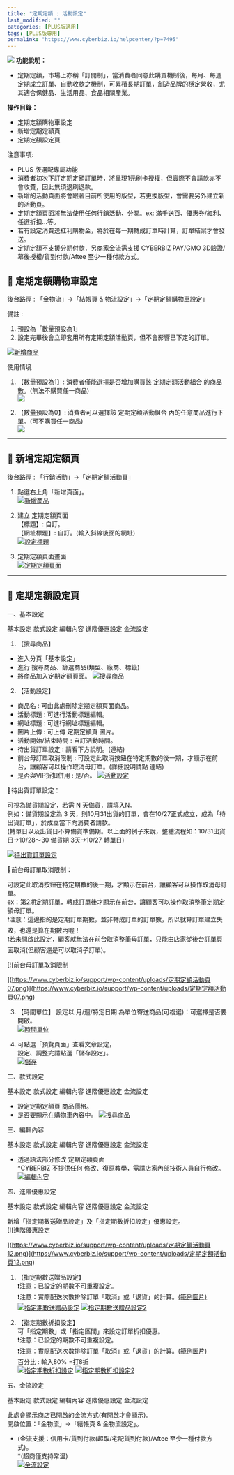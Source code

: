 ```yaml
---
title: "定期定額 : 活動設定"
last_modified: ""
categories: [PLUS版適用]
tags: [PLUS版專用]
permalink: "https://www.cyberbiz.io/helpcenter/?p=7495"
---
```


![](https://www.cyberbiz.io/helpcenter/wp-content/uploads/PLUS版3.png)
**功能說明：**  

* 定期定額，市場上亦稱「訂閱制」，當消費者同意此購買機制後，每月、每週定期成立訂單、自動收款之機制，可累積長期訂單，創造品牌的穩定營收，尤其適合保健品、生活用品、食品相關產業。 

**操作目錄：**

* 定期定額購物車設定
* 新增定期定額頁
* 定期定額設定頁

注意事項:  

* PLUS 版選配專屬功能
* 消費者初次下訂定期定額訂單時，將呈現1元刷卡授權，但實際不會請款亦不會收費，因此無須退刷退款。
* 新增的活動頁面將會跟著目前所使用的版型，若更換版型，會需要另外建立新的活動頁。
* 定期定額頁面將無法使用任何行銷活動、分潤。ex: 滿千送百、優惠券/紅利、任選折扣…等。 
* 若有設定消費送紅利購物金，將於在每一期轉成訂單時計算，訂單結案才會發送。
* 定期定額不支援分期付款，另商家金流需支援 CYBERBIZ PAY/GMO 3D驗證/幕後授權/貨到付款/Aftee 至少一種付款方式。



## 📌 定期定額購物車設定


後台路徑 : 「金物流」→「結帳頁 & 物流設定」→「定期定額購物車設定」  


備註 :

1. 預設為「數量預設為1」
2. 設定完畢後會立即套用所有定期定額活動頁，但不會影響已下定的訂單。

[![新增商品](https://www.cyberbiz.io/support/wp-content/uploads/定期定額活動頁19.png)](https://www.cyberbiz.io/support/wp-content/uploads/定期定額活動頁19.png)  

使用情境

1. 【數量預設為1】: 消費者僅能選擇是否增加購買該 定期定額活動組合 的商品數。(無法不購買任一商品)  
[![](https://www.cyberbiz.io/support/wp-content/uploads/定期定額活動頁20.png)](https://www.cyberbiz.io/support/wp-content/uploads/定期定額活動頁20.png)



2. 【數量預設為0】: 消費者可以選擇該 定期定額活動組合 內的任意商品進行下單。(可不購買任一商品)  
[![](https://www.cyberbiz.io/support/wp-content/uploads/定期定額活動頁21.png)](https://www.cyberbiz.io/support/wp-content/uploads/定期定額活動頁21.png)



* * *



## 📌 新增定期定額頁


後台路徑 : 「行銷活動」→「定期定額活動頁」  


1. 點選右上角「新增頁面」。  
[![新增商品](https://www.cyberbiz.io/support/wp-content/uploads/定期定額活動頁01.png)](https://www.cyberbiz.io/support/wp-content/uploads/定期定額活動頁01.png)



2. 建立 定期定額頁面  
【標題】: 自訂。  
【網址標題】: 自訂。(輸入斜線後面的網址)  
[![設定標題](https://www.cyberbiz.io/support/wp-content/uploads/定期定額活動頁02.png)](https://www.cyberbiz.io/support/wp-content/uploads/定期定額活動頁02.png)



3. 定期定額頁面畫面  
[![定期定額頁面](https://www.cyberbiz.io/support/wp-content/uploads/定期定額活動頁03.png)](https://www.cyberbiz.io/support/wp-content/uploads/定期定額活動頁03.png)



* * *



## 📌 定期定額設定頁



一、基本設定

基本設定 款式設定 編輯內容 進階優惠設定 金流設定



1. 【搜尋商品】 
* 進入分頁「基本設定」
* 進行 搜尋商品、篩選商品(類型、廠商、標籤)
* 將商品加入定期定額頁面。
[![搜尋商品](https://www.cyberbiz.io/support/wp-content/uploads/定期定額活動頁04.png)](https://www.cyberbiz.io/support/wp-content/uploads/定期定額活動頁04.png)



2. 【活動設定】 
* 商品名 : 可由此處刪除定期定額頁面商品。
* 活動標題 : 可進行活動標題編輯。
* 網址標題 : 可進行網址標題編輯。
* 圖片上傳 : 可上傳 定期定額頁 圖片。
* 活動開始/結束時間 : 自訂活動時間。
* 待出貨訂單設定 : 請看下方說明。(連結)
* 前台母訂單取消限制 : 可設定此取消按鈕在特定期數的後一期，才顯示在前台，讓顧客可以操作取消母訂單。(詳細說明請點 連結)
* 是否與VIP折扣併用 : 是/否。
[![活動設定](https://www.cyberbiz.io/support/wp-content/uploads/定期定額活動頁05.png)](https://www.cyberbiz.io/support/wp-content/uploads/定期定額活動頁05.png)


📍待出貨訂單設定：  


可視為備貨期設定，若需 N 天備貨，請填入N。  
例如：備貨期設定為 3 天，則10月31出貨的訂單，會在10/27正式成立，成為「待出貨訂單」，於成立當下向消費者請款。  
(轉單日以及出貨日不算備貨準備期。以上面的例子來說，整體流程如：10/31出貨日→10/28～30 備貨期 3天→10/27 轉單日)


[![待出貨訂單設定](https://www.cyberbiz.io/support/wp-content/uploads/定期定額活動頁06.png)](https://www.cyberbiz.io/support/wp-content/uploads/定期定額活動頁06.png)  


📍前台母訂單取消限制：  


可設定此取消按鈕在特定期數的後一期，才顯示在前台，讓顧客可以操作取消母訂單。  
ex：第2期定期訂單，轉成訂單後才顯示在前台，讓顧客可以操作取消整筆定期定額母訂單。  
❗注意：這邊指的是定期訂單期數，並非轉成訂單的訂單數，所以就算訂單建立失敗，也還是算在期數內喔！  
❗若未開啟此設定，顧客就無法在前台取消整筆母訂單，只能由店家從後台訂單頁面取消(但顧客還是可以取消子訂單)。


[![前台母訂單取消限制

](https://www.cyberbiz.io/support/wp-content/uploads/定期定額活動頁07.png)](https://www.cyberbiz.io/support/wp-content/uploads/定期定額活動頁07.png)  


3. 【時間單位】 設定以 月/週/特定日期 為單位寄送商品(可複選)：可選擇是否要開啟。  
[![時間單位](https://www.cyberbiz.io/support/wp-content/uploads/定期定額活動頁08.png)](https://www.cyberbiz.io/support/wp-content/uploads/定期定額活動頁08.png)



4. 可點選「預覽頁面」查看文章設定，   
設定、調整完請點選「儲存設定」。  
[![儲存](https://www.cyberbiz.io/support/wp-content/uploads/定期定額活動頁09.png)](https://www.cyberbiz.io/support/wp-content/uploads/定期定額活動頁09.png)




二、款式設定

基本設定 款式設定 編輯內容 進階優惠設定 金流設定



* 設定定期定額頁 商品價格。
* 是否要顯示在購物車內容中。
[![搜尋商品](https://www.cyberbiz.io/support/wp-content/uploads/定期定額活動頁10.png)](https://www.cyberbiz.io/support/wp-content/uploads/定期定額活動頁10.png)  


三、編輯內容

基本設定 款式設定 編輯內容 進階優惠設定 金流設定



* 透過語法部分修改 定期定額頁面  
*CYBERBIZ 不提供任何 修改、復原教學，需請店家內部技術人員自行修改。 
[![編輯內容](https://www.cyberbiz.io/support/wp-content/uploads/定期定額活動頁11.png)](https://www.cyberbiz.io/support/wp-content/uploads/定期定額活動頁11.png)  


四、進階優惠設定

基本設定 款式設定 編輯內容 進階優惠設定 金流設定


新增「指定期數送贈品設定」及「指定期數折扣設定」優惠設定。  
[![進階優惠設定

](https://www.cyberbiz.io/support/wp-content/uploads/定期定額活動頁12.png)](https://www.cyberbiz.io/support/wp-content/uploads/定期定額活動頁12.png)  


1. 【指定期數送贈品設定】  
❗注意：已設定的期數不可重複設定。  
❗注意：實際配送次數排除訂單「取消」或「退貨」的計算。[(範例圖片)](https://www.cyberbiz.io/support/wp-content/uploads/定期定額活動頁18.png)  
[![指定期數送贈品設定](https://www.cyberbiz.io/support/wp-content/uploads/定期定額活動頁13.png)](https://www.cyberbiz.io/support/wp-content/uploads/定期定額活動頁13.png)
[![指定期數送贈品設定2](https://www.cyberbiz.io/support/wp-content/uploads/定期定額活動頁14.png)](https://www.cyberbiz.io/support/wp-content/uploads/定期定額活動頁14.png)



2. 【指定期數折扣設定】  
可「指定期數」或「指定區間」來設定訂單折扣優惠。  
❗注意：已設定的期數不可重複設定。  
❗注意：實際配送次數排除訂單「取消」或「退貨」的計算。[(範例圖片)](https://www.cyberbiz.io/support/wp-content/uploads/定期定額活動頁18.png)  
百分比 : 輸入80% =打8折  
[![指定期數折扣設定](https://www.cyberbiz.io/support/wp-content/uploads/定期定額活動頁15.png)](https://www.cyberbiz.io/support/wp-content/uploads/定期定額活動頁15.png)
[![指定期數折扣設定2](https://www.cyberbiz.io/support/wp-content/uploads/定期定額活動頁16.png)](https://www.cyberbiz.io/support/wp-content/uploads/定期定額活動頁16.png)



五、金流設定

基本設定 款式設定 編輯內容 進階優惠設定 金流設定


此處會顯示商店已開啟的金流方式(有開啟才會顯示)。  
開啟位置：「金物流」→「結帳頁 & 金物流設定」。  
* (金流支援：信用卡/貨到付款(超取/宅配貨到付款)/Aftee 至少一種付款方式)。  
*(超商僅支持常溫)  
[![金流設定](https://www.cyberbiz.io/support/wp-content/uploads/定期定額金流設定-1024x528.jpg)](https://www.cyberbiz.io/support/wp-content/uploads/定期定額金流設定-1024x528.jpg)  



